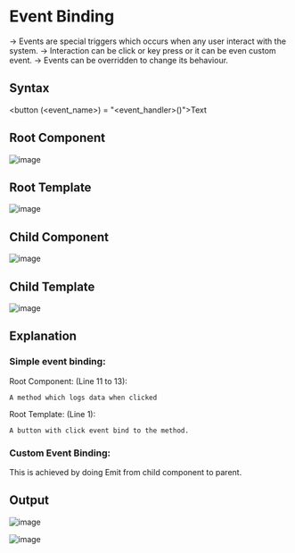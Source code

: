 # Event Binding

  -> Events are special triggers which occurs when any user interact with the system.
  -> Interaction can be click or key press or it can be even custom event.
  -> Events can be overridden to change its behaviour.
  
## Syntax 

  <button (<event_name>) = "<event_handler>()">Text </button>
  
## Root Component
![image](https://user-images.githubusercontent.com/103558635/173001591-b6a50e29-80b5-4f1d-b6be-574b207bae77.png)


## Root Template
![image](https://user-images.githubusercontent.com/103558635/173001640-0584e14e-75a9-4e67-90ff-be7799303ff5.png)


## Child Component
![image](https://user-images.githubusercontent.com/103558635/173001673-70a94a02-cfb5-43c2-a29f-1fbd77a46155.png)


## Child Template
![image](https://user-images.githubusercontent.com/103558635/173001713-c4f96a7e-4456-43f4-937c-b33943f4b857.png)


## Explanation

### Simple event binding:

  Root Component: (Line 11 to 13):
  
    A method which logs data when clicked
    
  Root Template: (Line 1):
  
    A button with click event bind to the method.
    
### Custom Event Binding:

  This is achieved by doing Emit from child component to parent.
  
## Output
![image](https://user-images.githubusercontent.com/103558635/173002161-2ec7de2a-c28d-4159-ae87-39aa951e5859.png)


![image](https://user-images.githubusercontent.com/103558635/173002207-fe6640b7-47aa-461c-b368-09fd276dc600.png)
